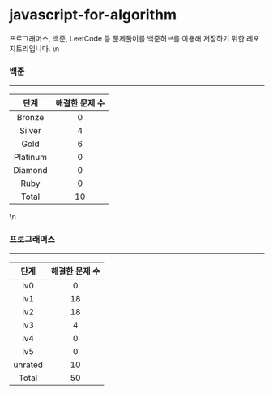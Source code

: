 
# javascript-for-algorithm

프로그래머스, 백준, LeetCode 등 문제풀이를 백준허브를 이용해 저장하기 위한 레포지토리입니다.
\n
  ### 백준
  ---
  |   단계   | 해결한 문제 수 |
  | :------: | :------------: |
  |  Bronze  |       0        |
  |  Silver  |       4        |
  |   Gold   |       6          |
  | Platinum |       0      |
  | Diamond  |       0       |
  |   Ruby   |       0          |
  |  Total   |       10         |
  \n
  ### 프로그래머스
  ---
  |   단계   | 해결한 문제 수 |
  | :------: | :------------:           |
  |   lv0    |       0        |
  |   lv1    |       18        |
  |   lv2    |       18        |
  |   lv3    |       4        |
  |   lv4    |       0        |
  |   lv5    |       0        |
  |  unrated |       10    |
  |  Total   |       50           |
  